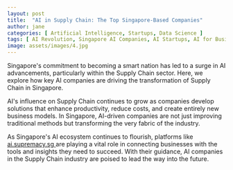 ```yaml
---
layout: post
title:  "AI in Supply Chain: The Top Singapore-Based Companies"
author: jane
categories: [ Artificial Intelligence, Startups, Data Science ]
tags: [ AI Revolution, Singapore AI Companies, AI Startups, AI for Business, AI Transformation ]
image: assets/images/4.jpg
---
```


Singapore's commitment to becoming a smart nation has led to a surge in AI advancements, particularly within the Supply Chain sector. Here, we explore how key AI companies are driving the transformation of Supply Chain in Singapore.

AI's influence on Supply Chain continues to grow as companies develop solutions that enhance productivity, reduce costs, and create entirely new business models. In Singapore, AI-driven companies are not just improving traditional methods but transforming the very fabric of the industry.

As Singapore's AI ecosystem continues to flourish, platforms like <a href="https://ai.supremacy.sg" target="_blank"> ai.supremacy.sg </a> are playing a vital role in connecting businesses with the tools and insights they need to succeed. With their guidance, AI companies in the Supply Chain industry are poised to lead the way into the future.
